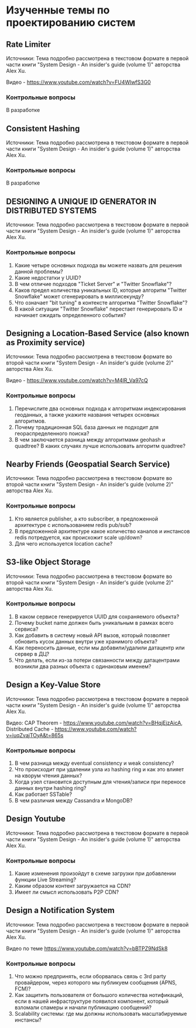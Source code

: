 # Изученные темы по проектированию систем

## Rate Limiter
Источники: Тема подробно рассмотрена в текстовом формате в первой части книги "System Design - An insider's guide (volume 1)" авторства Alex Xu.

Видео - https://www.youtube.com/watch?v=FU4WlwfS3G0
### Контрольные вопросы
В разработке

## Consistent Hashing
Источники: Тема подробно рассмотрена в текстовом формате в первой части книги "System Design - An insider's guide (volume 1)" авторства Alex Xu.
### Контрольные вопросы
В разработке

## DESIGNING A UNIQUE ID GENERATOR IN DISTRIBUTED SYSTEMS

Источники: Тема подробно рассмотрена в текстовом формате в первой части книги "System Design - An insider's guide (volume 1)" авторства Alex Xu.

### Контрольные вопросы
1. Какие четыре основных подхода вы можете назвать для решения данной проблемы?
1. Какие недостатки у UUID?
1. В чем отличие подходов "Ticket Server" и "Twitter Snowflake"?
1. Каков предел количества уникальных ID, которые алгоритм "Twitter Snowflake" может сгенерировать в миллисекунду?
1. Что означает "bit tuning" в контексте алгоритма "Twitter Snowflake"?
1. В какой ситуации "Twitter Snowflake" перестает генерировать ID и начинает ожидать определенного события?


## Designing a Location-Based Service (also known as Proximity service)

Источники: Тема подробно рассмотрена в текстовом формате во второй части книги "System Design - An insider's guide (volume 2)" авторства Alex Xu.

Видео -  https://www.youtube.com/watch?v=M4lR_Va97cQ

### Контрольные вопросы
1. Перечислите два основных подхода к алгоритмам индексирования геоданных, а также укажите названия четырех основных алгоритмов.
1. Почему традиционная SQL база данных не подходит для геораспределенного поиска?
1. В чем заключается разница между алгоритмами geohash и quadtree? В каких случаях лучше использовать алгоритм quadtree?

## Nearby Friends (Geospatial Search Service)

Источники: Тема подробно рассмотрена в текстовом формате во второй части книги "System Design - An insider's guide (volume 2)" авторства Alex Xu.

### Контрольные вопросы
1. Кто является publisher, а кто subscriber, в предложенной архитектуре с использованием redis pub/sub? 
1. В предложенной архитектуре какое количество каналов и инстансов redis потредуется, как происхожит scale up/down?
1. Для чего используется location cache?

## S3-like Object Storage

Источники: Тема подробно рассмотрена в текстовом формате во второй части книги "System Design - An insider's guide (volume 2)" авторства Alex Xu.

### Контрольные вопросы
1. В каком сервисе генерируется UUID для сохраняемого объекта?
1. Почему bucket name должен быть уникальным в рамках всего сервиса?
1. Как добавить в систему новый API вызов, который позволяет обновить кусок данных внутри уже хранимого объекта?
1. Как переносить данные, если мы добавили/удалили датацентр или сервер в ДЦ?
1. Что делать, если из-за потери связанности между датацентрами возникли два разных объекта с одинаковым именем?


## Design a Key-Value Store

Источники: Тема подробно рассмотрена в текстовом формате в первой части книги "System Design - An insider's guide (volume 1)" авторства Alex Xu.

Видео: CAP Theorem - https://www.youtube.com/watch?v=BHqjEjzAicA, Distributed Cache - https://www.youtube.com/watch?v=iuqZvajTOyA&t=865s

### Контрольные вопросы
1. В чем разница между eventual consistency и weak consistency?
1. Что происходит при удалении узла из hashing ring и как это влияет на кворум чтения данных?
1. Когда узел становится доступным для чтения/записи при переносе данных внутри hashing ring?
1. Как работает SSTable?
1. В чем различия между Cassandra и MongoDB? 


## Design Youtube

Источники: Тема подробно рассмотрена в текстовом формате в первой части книги "System Design - An insider's guide (volume 1)" авторства Alex Xu.

### Контрольные вопросы
1. Какие изменения произойдут в схеме загрузки при добавлении функции Live Streaming? 
1. Каким образом контент загружается на CDN? 
1. Имеет ли смысл использовать P2P CDN? 

## Design a Notification System

Источники: Тема подробно рассмотрена в текстовом формате в первой части книги "System Design - An insider's guide (volume 1)" авторства Alex Xu.

Видео по теме https://www.youtube.com/watch?v=bBTPZ9NdSk8


### Контрольные вопросы
1. Что можно предпринять, если оборвалась связь с 3rd party провайдером, через которого мы публикуем сообщения (APNS, FCM)?
1. Как защитить пользователя от большого количества нотификаций, если в нашей инфраструктуре появился компонент, который взломали спамеры и начали публикацию сообщений? 
1. Scalability системы: где мы должны использовать масштабируемые инстансы?
